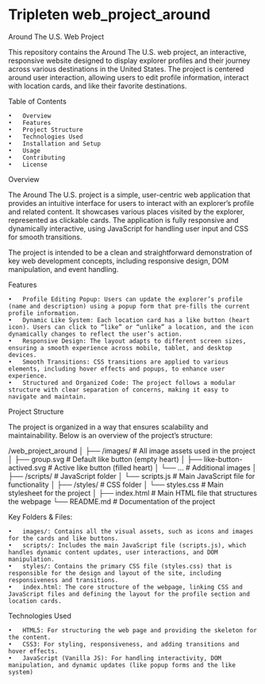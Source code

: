 # Tripleten web_project_around

Around The U.S. Web Project

This repository contains the Around The U.S. web project, an interactive, responsive website designed to display explorer profiles and their journey across various destinations in the United States. The project is centered around user interaction, allowing users to edit profile information, interact with location cards, and like their favorite destinations.

Table of Contents

	•	Overview
	•	Features
	•	Project Structure
	•	Technologies Used
	•	Installation and Setup
	•	Usage
	•	Contributing
	•	License

Overview

The Around The U.S. project is a simple, user-centric web application that provides an intuitive interface for users to interact with an explorer’s profile and related content. It showcases various places visited by the explorer, represented as clickable cards. The application is fully responsive and dynamically interactive, using JavaScript for handling user input and CSS for smooth transitions.

The project is intended to be a clean and straightforward demonstration of key web development concepts, including responsive design, DOM manipulation, and event handling.

Features

	•	Profile Editing Popup: Users can update the explorer’s profile (name and description) using a popup form that pre-fills the current profile information.
	•	Dynamic Like System: Each location card has a like button (heart icon). Users can click to “like” or “unlike” a location, and the icon dynamically changes to reflect the user’s action.
	•	Responsive Design: The layout adapts to different screen sizes, ensuring a smooth experience across mobile, tablet, and desktop devices.
	•	Smooth Transitions: CSS transitions are applied to various elements, including hover effects and popups, to enhance user experience.
	•	Structured and Organized Code: The project follows a modular structure with clear separation of concerns, making it easy to navigate and maintain.

Project Structure

The project is organized in a way that ensures scalability and maintainability. Below is an overview of the project’s structure:

/web_project_around
│
├── /images/                     # All image assets used in the project
│   ├── group.svg                # Default like button (empty heart)
│   ├── like-button-actived.svg  # Active like button (filled heart)
│   └── ...                      # Additional images
│
├── /scripts/                    # JavaScript folder
│   └── scripts.js               # Main JavaScript file for functionality
│
├── /styles/                     # CSS folder
│   └── styles.css               # Main stylesheet for the project
│
├── index.html                   # Main HTML file that structures the webpage
└── README.md                    # Documentation of the project

Key Folders & Files:

	•	images/: Contains all the visual assets, such as icons and images for the cards and like buttons.
	•	scripts/: Includes the main JavaScript file (scripts.js), which handles dynamic content updates, user interactions, and DOM manipulation.
	•	styles/: Contains the primary CSS file (styles.css) that is responsible for the design and layout of the site, including responsiveness and transitions.
	•	index.html: The core structure of the webpage, linking CSS and JavaScript files and defining the layout for the profile section and location cards.

Technologies Used

	•	HTML5: For structuring the web page and providing the skeleton for the content.
	•	CSS3: For styling, responsiveness, and adding transitions and hover effects.
	•	JavaScript (Vanilla JS): For handling interactivity, DOM manipulation, and dynamic updates (like popup forms and the like system)
